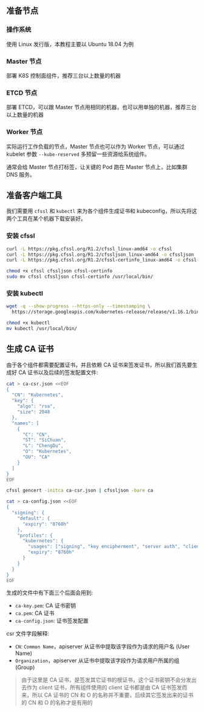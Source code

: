 ## 准备节点

### 操作系统

使用 Linux 发行版，本教程主要以 Ubuntu 18.04 为例

### Master 节点

部署 K8S 控制面组件，推荐三台以上数量的机器

### ETCD 节点

部署 ETCD，可以跟 Master 节点用相同的机器，也可以用单独的机器，推荐三台以上数量的机器

### Worker 节点

实际运行工作负载的节点，Master 节点也可以作为 Worker 节点，可以通过 kubelet 参数 `--kube-reserved` 多预留一些资源给系统组件。

通常会给 Master 节点打标签，让关键的 Pod 跑在 Master 节点上，比如集群 DNS 服务。

## 准备客户端工具

我们需要用 `cfssl` 和 `kubectl` 来为各个组件生成证书和 kubeconfig，所以先将这两个工具在某个机器下载安装好。

### 安装 cfssl

```bash
curl -L https://pkg.cfssl.org/R1.2/cfssl_linux-amd64 -o cfssl
curl -L https://pkg.cfssl.org/R1.2/cfssljson_linux-amd64 -o cfssljson
curl -L https://pkg.cfssl.org/R1.2/cfssl-certinfo_linux-amd64 -o cfssl-certinfo

chmod +x cfssl cfssljson cfssl-certinfo
sudo mv cfssl cfssljson cfssl-certinfo /usr/local/bin/
```

### 安装 kubectl

```bash
wget -q --show-progress --https-only --timestamping \
  https://storage.googleapis.com/kubernetes-release/release/v1.16.1/bin/linux/amd64/kubectl

chmod +x kubectl
mv kubectl /usr/local/bin/
```

## 生成 CA 证书

由于各个组件都需要配置证书，并且依赖 CA 证书来签发证书，所以我们首先要生成好 CA 证书以及后续的签发配置文件:

```bash
cat > ca-csr.json <<EOF
{
  "CN": "Kubernetes",
  "key": {
    "algo": "rsa",
    "size": 2048
  },
  "names": [
    {
      "C": "CN",
      "ST": "SiChuan",
      "L": "ChengDu",
      "O": "Kubernetes",
      "OU": "CA"
    }
  ]
}
EOF

cfssl gencert -initca ca-csr.json | cfssljson -bare ca

cat > ca-config.json <<EOF
{
  "signing": {
    "default": {
      "expiry": "8760h"
    },
    "profiles": {
      "kubernetes": {
        "usages": ["signing", "key encipherment", "server auth", "client auth"],
        "expiry": "8760h"
      }
    }
  }
}
EOF
```

生成的文件中有下面三个后面会用到:

- `ca-key.pem`: CA 证书密钥
- `ca.pem`: CA 证书
- `ca-config.json`: 证书签发配置

csr 文件字段解释:

- `CN`: `Common Name`，apiserver 从证书中提取该字段作为请求的用户名 (User Name)
- `Organization`，apiserver 从证书中提取该字段作为请求用户所属的组 (Group)

> 由于这里是 CA 证书，是签发其它证书的根证书，这个证书密钥不会分发出去作为 client 证书，所有组件使用的 client 证书都是由 CA 证书签发而来，所以 CA 证书的 CN 和 O 的名称并不重要，后续其它签发出来的证书的 CN 和 O 的名称才是有用的
